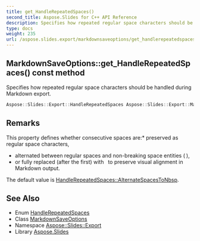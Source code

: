 ```yaml
---
title: get_HandleRepeatedSpaces()
second_title: Aspose.Slides for C++ API Reference
description: Specifies how repeated regular space characters should be handled during Markdown export.
type: docs
weight: 235
url: /aspose.slides.export/markdownsaveoptions/get_handlerepeatedspaces/
---
```

## MarkdownSaveOptions::get_HandleRepeatedSpaces() const method


Specifies how repeated regular space characters should be handled during Markdown export.

```cpp
Aspose::Slides::Export::HandleRepeatedSpaces Aspose::Slides::Export::MarkdownSaveOptions::get_HandleRepeatedSpaces() const
```

## Remarks


This property defines whether consecutive spaces are:* preserved as regular space characters,
* alternated between regular spaces and non-breaking space entities (**&nbsp;**),
* or fully replaced (after the first) with **&nbsp;** to preserve visual alignment in Markdown output.



The default value is [HandleRepeatedSpaces::AlternateSpacesToNbsp](../../handlerepeatedspaces/). 
## See Also

* Enum [HandleRepeatedSpaces](../../handlerepeatedspaces/)
* Class [MarkdownSaveOptions](../)
* Namespace [Aspose::Slides::Export](../../)
* Library [Aspose.Slides](../../../)